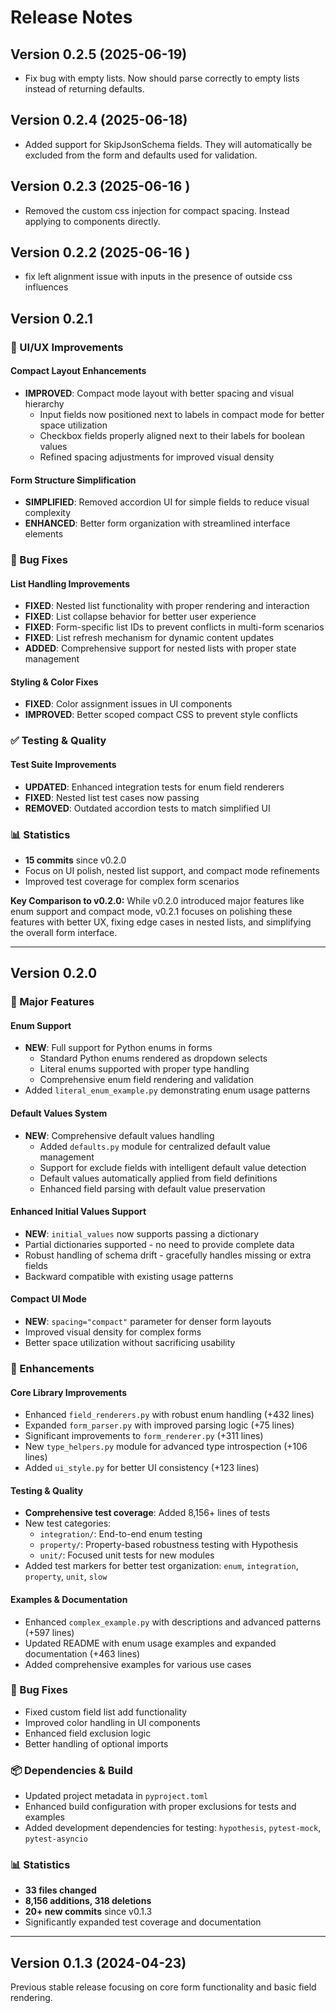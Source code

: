# Release Notes

## Version 0.2.5 (2025-06-19)

- Fix bug with empty lists. Now should parse correctly to empty lists instead of returning defaults.
## Version 0.2.4 (2025-06-18)

- Added support for SkipJsonSchema fields. They will automatically be excluded from the form and defaults used for validation. 
## Version 0.2.3 (2025-06-16 )

- Removed the custom css injection for compact spacing. Instead applying to components directly. 


## Version 0.2.2 (2025-06-16 )

- fix left alignment issue with inputs in the presence of outside css influences

## Version 0.2.1 

### 🔧 UI/UX Improvements

#### Compact Layout Enhancements
- **IMPROVED**: Compact mode layout with better spacing and visual hierarchy
  - Input fields now positioned next to labels in compact mode for better space utilization
  - Checkbox fields properly aligned next to their labels for boolean values
  - Refined spacing adjustments for improved visual density

#### Form Structure Simplification
- **SIMPLIFIED**: Removed accordion UI for simple fields to reduce visual complexity
- **ENHANCED**: Better form organization with streamlined interface elements

### 🐛 Bug Fixes

#### List Handling Improvements
- **FIXED**: Nested list functionality with proper rendering and interaction
- **FIXED**: List collapse behavior for better user experience
- **FIXED**: Form-specific list IDs to prevent conflicts in multi-form scenarios
- **FIXED**: List refresh mechanism for dynamic content updates
- **ADDED**: Comprehensive support for nested lists with proper state management

#### Styling & Color Fixes
- **FIXED**: Color assignment issues in UI components
- **IMPROVED**: Better scoped compact CSS to prevent style conflicts

### ✅ Testing & Quality

#### Test Suite Improvements
- **UPDATED**: Enhanced integration tests for enum field renderers
- **FIXED**: Nested list test cases now passing
- **REMOVED**: Outdated accordion tests to match simplified UI

### 📊 Statistics
- **15 commits** since v0.2.0
- Focus on UI polish, nested list support, and compact mode refinements
- Improved test coverage for complex form scenarios

**Key Comparison to v0.2.0:**
While v0.2.0 introduced major features like enum support and compact mode, v0.2.1 focuses on polishing these features with better UX, fixing edge cases in nested lists, and simplifying the overall form interface.

---

## Version 0.2.0 

### 🎉 Major Features

#### Enum Support
- **NEW**: Full support for Python enums in forms
  - Standard Python enums rendered as dropdown selects
  - Literal enums supported with proper type handling
  - Comprehensive enum field rendering and validation
- Added `literal_enum_example.py` demonstrating enum usage patterns

#### Default Values System
- **NEW**: Comprehensive default values handling
  - Added `defaults.py` module for centralized default value management
  - Support for exclude fields with intelligent default value detection
  - Default values automatically applied from field definitions
  - Enhanced field parsing with default value preservation

#### Enhanced Initial Values Support
- **NEW**: `initial_values` now supports passing a dictionary
- Partial dictionaries supported - no need to provide complete data
- Robust handling of schema drift - gracefully handles missing or extra fields
- Backward compatible with existing usage patterns

#### Compact UI Mode
- **NEW**: `spacing="compact"` parameter for denser form layouts
- Improved visual density for complex forms
- Better space utilization without sacrificing usability

### 🔧 Enhancements

#### Core Library Improvements
- Enhanced `field_renderers.py` with robust enum handling (+432 lines)
- Expanded `form_parser.py` with improved parsing logic (+75 lines)
- Significant improvements to `form_renderer.py` (+311 lines)
- New `type_helpers.py` module for advanced type introspection (+106 lines)
- Added `ui_style.py` for better UI consistency (+123 lines)

#### Testing & Quality
- **Comprehensive test coverage**: Added 8,156+ lines of tests
- New test categories:
  - `integration/`: End-to-end enum testing
  - `property/`: Property-based robustness testing with Hypothesis
  - `unit/`: Focused unit tests for new modules
- Added test markers for better test organization: `enum`, `integration`, `property`, `unit`, `slow`

#### Examples & Documentation
- Enhanced `complex_example.py` with descriptions and advanced patterns (+597 lines)
- Updated README with enum usage examples and expanded documentation (+463 lines)
- Added comprehensive examples for various use cases

### 🐛 Bug Fixes
- Fixed custom field list add functionality
- Improved color handling in UI components
- Enhanced field exclusion logic
- Better handling of optional imports

### 📦 Dependencies & Build
- Updated project metadata in `pyproject.toml`
- Enhanced build configuration with proper exclusions for tests and examples
- Added development dependencies for testing: `hypothesis`, `pytest-mock`, `pytest-asyncio`

### 📊 Statistics
- **33 files changed**
- **8,156 additions, 318 deletions**
- **20+ new commits** since v0.1.3
- Significantly expanded test coverage and documentation

---

## Version 0.1.3 (2024-04-23)

Previous stable release focusing on core form functionality and basic field rendering.